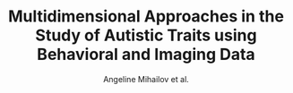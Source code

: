 ---
cat: gaia
subcat: platform
bestof: false
author: Angeline Mihailov et al.
title: Multidimensional Approaches in the Study of Autistic Traits using Behavioral and Imaging Data
year: 2019
type: inproceedings
---